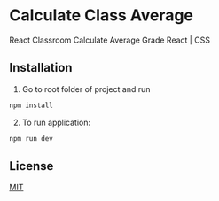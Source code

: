 # Calculate Class Average

React Classroom Calculate Average Grade
React | CSS

## Installation

1. Go to root folder of project and run

```bash
npm install
```

2. To run application:

```bash
npm run dev
```

## License

[MIT](https://choosealicense.com/licenses/mit/)
